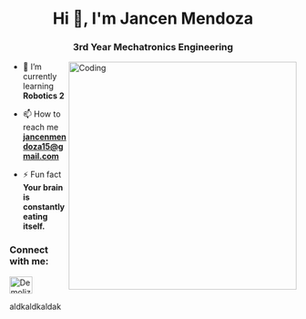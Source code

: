 <h1 align="center">Hi 👋, I'm Jancen Mendoza</h1>
<h3 align="center">3rd Year Mechatronics Engineering</h3>
<img align="right" alt="Coding" width="400" src="https://media.tenor.com/2l4-h42qnmcAAAAi/toothless-dancing-toothless.gif">
  
- 🌱 I’m currently learning **Robotics 2**

- 📫 How to reach me **jancenmendoza15@gmail.com**

- ⚡ Fun fact **Your brain is constantly eating itself.**

<h3 align="left">Connect with me:</h3>
<p align="left">
<a href="https://discord.gg/Demolize#7972" target="blank"><img align="center" src="https://raw.githubusercontent.com/rahuldkjain/github-profile-readme-generator/master/src/images/icons/Social/discord.svg" alt="Demolize#7972" height="30" width="40" /></a>
</p>

</p> aldkaldkaldak
